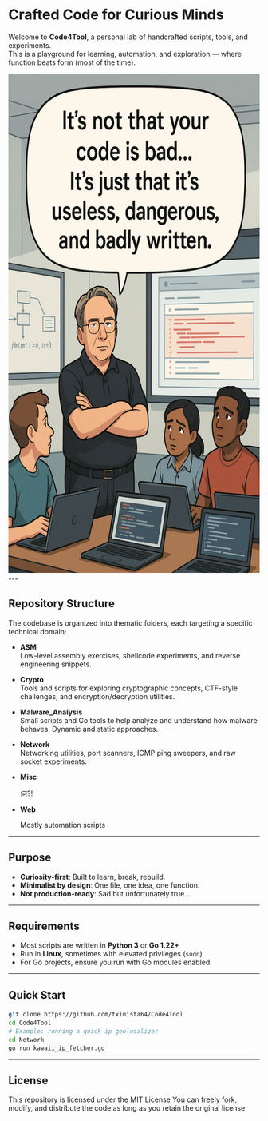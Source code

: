#  Crafted Code for Curious Minds

Welcome to **Code4Tool**, a personal lab of handcrafted scripts, tools, and experiments.  
This is a playground for learning, automation, and exploration — where function beats form (most of the time).

<img src="https://github.com/tximista64/Code4Tool/blob/main/Code4Tool.png" style="height: 1000px; width: 1000;" />
---

##  Repository Structure

The codebase is organized into thematic folders, each targeting a specific technical domain:

- **ASM**  
  Low-level assembly exercises, shellcode experiments, and reverse engineering snippets.

- **Crypto**  
  Tools and scripts for exploring cryptographic concepts, CTF-style challenges, and encryption/decryption utilities.

- **Malware_Analysis**  
  Small scripts and Go tools to help analyze and understand how malware behaves. Dynamic and static approaches.

- **Network**  
  Networking utilities, port scanners, ICMP ping sweepers, and raw socket experiments.

- **Misc**

  何?!

- **Web**

  Mostly automation scripts

---

##  Purpose

- **Curiosity-first**: Built to learn, break, rebuild.
- **Minimalist by design**: One file, one idea, one function.
- **Not production-ready**: Sad but unfortunately true...

---

##  Requirements

- Most scripts are written in **Python 3** or **Go 1.22+**
- Run in **Linux**, sometimes with elevated privileges (`sudo`)
- For Go projects, ensure you run with Go modules enabled

---

##  Quick Start

```bash
git clone https://github.com/tximista64/Code4Tool
cd Code4Tool
# Example: running a quick ip geolocalizer
cd Network
go run kawaii_ip_fetcher.go
```
---

##  License

This repository is licensed under the MIT License
You can freely fork, modify, and distribute the code as long as you retain the original license.


